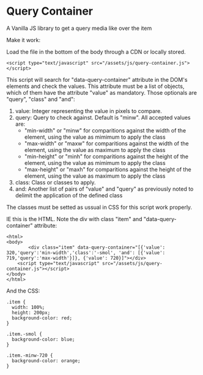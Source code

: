 # Query Container
A Vanilla JS library to get a query media like over the item

Make it work:

Load the file in the bottom of the body through a CDN or locally stored.

    <script type="text/javascript" src="/assets/js/query-container.js"></script>
  
This script will search for "data-query-container" attribute in the DOM's elements and check the values. This attribute must be a list of objects, which of them have the attribute "value" as mandatory. Those optionals are "query", "class" and "and":

1. value: Integer representing the value in pixels to compare.
2. query: Query to check against. Default is "minw". All accepted values are:
    * "min-width" or "minw" for comparitions against the width of the element, using the value as mimimum to apply the class
    * "max-width" or "maxw" for comparitions against the width of the element, using the value as maximum to apply the class
    * "min-height" or "minh" for comparitions against the height of the element, using the value as mimimum to apply the class
    * "max-height" or "maxh" for comparitions against the height of the element, using the value as maximum to apply the class
3. class: Class or classes to apply.
4. and: Another list of pairs of "value" and "query" as previously noted to delimit the application of the defined class

The classes must be setted as ussual in CSS for this script work properly.

IE this is the HTML. Note the div with class "item" and "data-query-container" attribute:

    <html>
    <body>
		    <div class="item" data-query-container="[{'value': 320,'query':'min-width','class':'-smol', 'and': [{'value': 719,'query':'max-width'}]}, {'value': 720}]"></div>
        <script type="text/javascript" src="/assets/js/query-container.js"></script>
    </body>
    </html>
    
And the CSS:
    
    .item {
      width: 100%;
      height: 200px;
      background-color: red;
    }

    .item.-smol {
      background-color: blue;
    }

    .item.-minw-720 {
      background-color: orange;
    }
